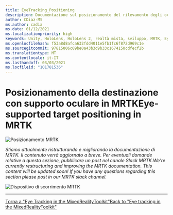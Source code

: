 ```yaml
---
title: EyeTracking_Positioning
description: Documentazione sul posizionamento del rilevamento degli occhi
author: CDiaz-MS
ms.author: cadia
ms.date: 01/12/2021
ms.localizationpriority: high
keywords: Unity, HoloLens, HoloLens 2, realtà mista, sviluppo, MRTK, EyeTracking,
ms.openlocfilehash: f53a8d8afca632fdd4011e5fb1fc6f872d969c1e
ms.sourcegitcommit: 97815006c09be0a43b3d9b33c1674150cdfecf2b
ms.translationtype: MT
ms.contentlocale: it-IT
ms.lasthandoff: 03/03/2021
ms.locfileid: "101781536"
---
```

# <a name="eye-supported-target-positioning-in-mrtk"></a><span data-ttu-id="4bca2-104">Posizionamento della destinazione con supporto oculare in MRTK</span><span class="sxs-lookup"><span data-stu-id="4bca2-104">Eye-supported target positioning in MRTK</span></span>

![Posizionamento MRTK](../images/eye-tracking/mrtk_et_positioning.png)

<!-- TODO: Add content -->
<span data-ttu-id="4bca2-106">_Stiamo attualmente ristrutturando e migliorando la documentazione di MRTK. Il contenuto verrà aggiornato a breve. Per eventuali domande relative a questa sezione, pubblicare un post nel canale Slack MRTK._</span><span class="sxs-lookup"><span data-stu-id="4bca2-106">_We're currently restructuring and improving the MRTK documentation. This content will be updated soon! If you have any questions regarding this section please post in our MRTK slack channel._</span></span>

![Dispositivo di scorrimento MRTK](../images/eye-tracking/mrtk_et_positioning_slider.png)

---
[<span data-ttu-id="4bca2-108">Torna a "Eye Tracking in the MixedRealityToolkit"</span><span class="sxs-lookup"><span data-stu-id="4bca2-108">Back to "Eye tracking in the MixedRealityToolkit"</span></span>](EyeTracking_Main.md)
